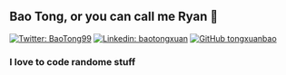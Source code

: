 ## Bao Tong, or you can call me Ryan 👋
[![Twitter: BaoTong99](https://img.shields.io/twitter/follow/BaoTong99?style=social)](https://twitter.com/BaoTong99)
[![Linkedin: baotongxuan](https://img.shields.io/badge/-baotongxuan-blue?style=flat-square&logo=Linkedin&logoColor=white&link=https://www.linkedin.com/in/baotongxuan/)](https://www.linkedin.com/in/baotongxuan/)
[![GitHub tongxuanbao](https://img.shields.io/github/followers/tongxuanbao?label=follow&style=social)](https://github.com/tongxuanbao)

### I love to code randome stuff

<!--
**tongxuanbao/tongxuanbao** is a ✨ _special_ ✨ repository because its `README.md` (this file) appears on your GitHub profile.

Here are some ideas to get you started:

- 🔭 I’m currently working on ...
- 🌱 I’m currently learning ...
- 👯 I’m looking to collaborate on ...
- 🤔 I’m looking for help with ...
- 💬 Ask me about ...
- 📫 How to reach me: ...
- 😄 Pronouns: ...
- ⚡ Fun fact: ...
-->
